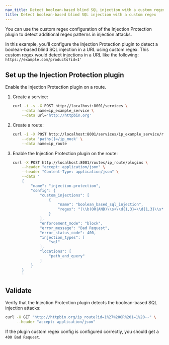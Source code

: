 ```yaml
---
nav_title: Detect boolean-based blind SQL injection with a custom regex
title: Detect boolean-based blind SQL injection with a custom regex
---
```


You can use the custom regex configuration of the Injection Protection plugin to detect additional regex patterns in injection attacks. 

In this example, you'll configure the Injection Protection plugin to detect a boolean-based blind SQL injection in a URL using custom regex. This custom regex would detect injections in a URL like the following: `https://example.com/products?id=1'`

## Set up the Injection Protection plugin

Enable the Injection Protection plugin on a route.

1. Create a service:
    ```sh
    curl -i -s -X POST http://localhost:8001/services \
        --data name=ip_example_service \
        --data url='http://httpbin.org'
    ```

2. Create a route:
    ```sh
    curl -i -X POST http://localhost:8001/services/ip_example_service/routes \
        --data 'paths[]=/ip_mock' \
        --data name=ip_route
    ```

3. Enable the Injection Protection plugin on the route:
    ```sh
    curl -X POST http://localhost:8001/routes/ip_route/plugins \
        --header "accept: application/json" \
        --header "Content-Type: application/json" \
        --data '
        {
            "name": "injection-protection",
            "config": {
                "custom_injections": [
                    {
                        "name": "boolean_based_sql_injection",
                        "regex": "(\\b(OR|AND)\\s+\\d{1,3}=\\d{1,3}\\s*(--|#|\\b))|(\\b(OR|AND)\\s+1=1\\s*(--|#|\\b))|(\\b(OR|AND)\\s+1=0\\s*(--|#|\\b))"
                    }
                ],
                "enforcement_mode": "block",
                "error_message": "Bad Request",
                "error_status_code": 400,
                "injection_types": [
                    "sql"
                ],
                "locations": [
                    "path_and_query"
                ]
            }
        }
        '
    ```

## Validate

Verify that the Injection Protection plugin detects the boolean-based SQL injection attacks:

```sh
curl -X GET "http://httpbin.org/ip_route?id=1%27%20OR%201=1%20--" \
     --header "accept: application/json"
```

If the plugin custom regex config is configured correctly, you should get a `400 Bad Request`.
